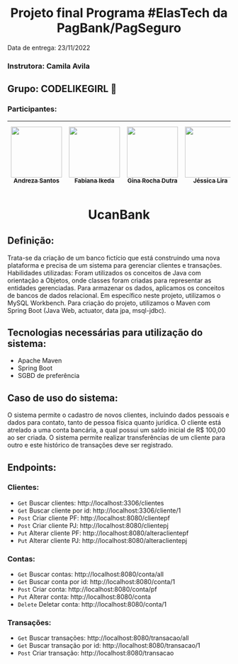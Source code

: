 <h1 align = "center"> Projeto final Programa #ElasTech da PagBank/PagSeguro</h1>


Data de entrega: 23/11/2022

### Instrutora: Camila Avila

## Grupo: CODELIKEGIRL 👊

### Participantes:

| [<img src="https://avatars.githubusercontent.com/u/108132741?v=4" width=115><br><sub> Andreza Santos </sub>](https://github.com/AndrezaSS) |  [<img src="https://avatars.githubusercontent.com/u/95303672?v=4" width=115><br><sub>Fabiana Ikeda</sub>](https://github.com/Fikda) |  [<img src="https://avatars.githubusercontent.com/u/91692537?v=4" width=115><br><sub>Gina Rocha Dutra</sub>](https://github.com/ginadev-dutra) |  [<img src="https://avatars.githubusercontent.com/u/29560149?v=4" width=115><br><sub>Jéssica Lira</sub>](https://github.com/jessicalira1001) |  [<img src="https://avatars.githubusercontent.com/u/90662162?v=4" width=115><br><sub>Juliana Andrade</sub>](https://github.com/andradeju) |  [<img src="https://avatars.githubusercontent.com/u/4139905?v=4" width=115><br><sub>Monielle Amaral</sub>](https://github.com/monielle) |  [<img src="https://avatars.githubusercontent.com/u/74334360?v=4" width=115><br><sub>Sabrina Santiago Alves</sub>](https://github.com/sabrinasantiagoalves) |
| :---: | :---: | :---: | :---: | :---: | :---: | :---: |


<h1 align = "center"> UcanBank</h1>

## Definição:
Trata-se da criação de um banco fictício que está construindo uma nova plataforma e precisa de um sistema para gerenciar clientes e transações.
Habilidades utilizadas:
Foram utilizados os conceitos de Java com orientação a Objetos, onde classes foram criadas para representar as entidades gerenciadas. Para armazenar os dados, aplicamos os conceitos de bancos de dados relacional. Em específico neste projeto, utilizamos o MySQL Workbench. Para criação do projeto, utilizamos o Maven com Spring Boot (Java Web, actuator, data jpa, msql-jdbc).	

## Tecnologias necessárias para utilização do sistema:
+ Apache Maven
+ Spring Boot
+ SGBD de preferência  

## Caso de uso do sistema:
O sistema permite o cadastro de novos clientes, incluindo dados pessoais e dados para contato, tanto de pessoa física quanto jurídica. O cliente está atrelado a uma conta bancária, a qual possui um saldo inicial de R$ 100,00 ao ser criada. O sistema permite realizar transferências de um cliente para outro e este histórico de transações deve ser registrado. 

## Endpoints:

### Clientes:

-	`Get` Buscar clientes: http://localhost:3306/clientes
-	`Get` Buscar cliente por id: http://localhost:3306/cliente/1
-	`Post` Criar cliente PF: http://localhost:8080/clientepf
-	`Post` Criar cliente PJ: http://localhost:8080/clientepj
-	`Put` Alterar cliente PF: http://localhost:8080/alteraclientepf
-	`Put` Alterar cliente PJ: http://localhost:8080/alteraclientepj

### Contas:

-	`Get` Buscar contas: http://localhost:8080/conta/all 
-	`Get` Buscar conta por id: http://localhost:8080/conta/1
-	`Post` Criar conta: http://localhost:8080/conta/pf
-	`Put` Alterar conta: http://localhost:8080/conta
-	`Delete` Deletar conta: http://localhost:8080/conta/1

### Transações:

-	`Get`  Buscar transações: http://localhost:8080/transacao/all
- 	`Get`  Buscar transação por id: http://localhost:8080/transacao/1
-	`Post`  Criar transação: http://localhost:8080/transacao
 
    
